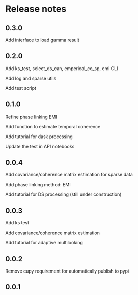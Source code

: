 # Release notes

<!-- do not remove -->

## 0.3.0

Add interface to load gamma result

## 0.2.0

Add ks_test, select_ds_can, emperical_co_sp, emi CLI

Add log and sparse utils

Add test script

## 0.1.0

Refine phase linking EMI

Add function to estimate temporal coherence

Add tutorial for dask processing

Update the test in API notebooks

## 0.0.4

Add covariance/coherence matrix estimation for sparse data

Add phase linking method: EMI

Add tutorial for DS processing (still under construction)

## 0.0.3

Add ks test

Add covariance/coherence matrix estimation

Add tutorial for adaptive multilooking

## 0.0.2

Remove cupy requirement for automatically publish to pypi

## 0.0.1




